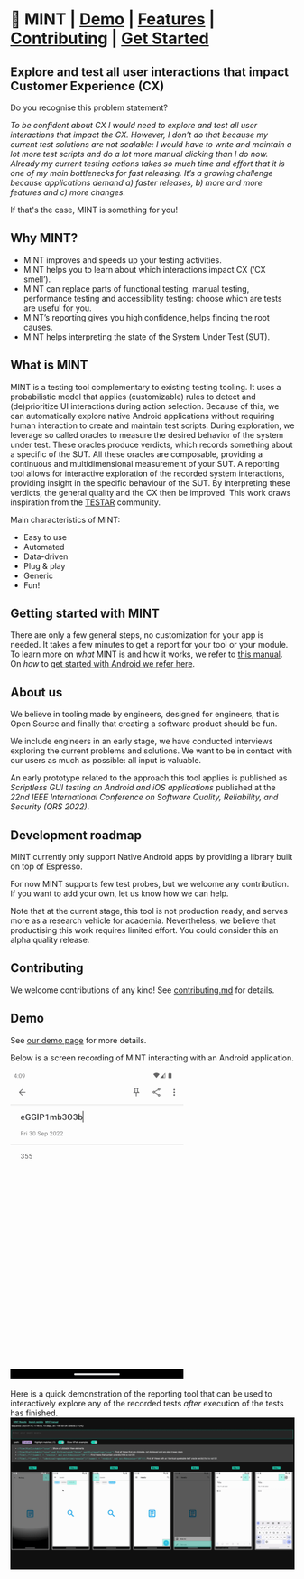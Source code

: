 # 🌿 MINT | [Demo](docs/demo.md) | [Features](docs/manual.md) | [Contributing](docs/contributing.md) | [Get Started](docs/android.md)

## Explore and test all user interactions that impact Customer Experience (CX)
Do you recognise this problem statement?

 _To be confident about CX I would need to explore and test all user interactions that impact the CX. However, I don’t do that because my current test solutions are not scalable: I would have to write and maintain a lot more test scripts and do a lot more manual clicking than I do now. Already my current testing actions takes so much time and effort that it is one of my main bottlenecks for fast releasing.
It’s a growing challenge because applications demand a) faster releases, b) more and more features and c) more changes._

If that's the case, MINT is something for you!

## Why MINT? 
* MINT improves and speeds up your testing activities.
* MINT helps you to learn about which interactions impact CX (‘CX smell’).
* MINT can replace parts of functional testing, manual testing, performance testing and accessibility testing: choose which are tests are useful for you. 
* MINT’s reporting gives you high confidence, helps finding the root causes.  
* MINT helps interpreting the state of the System Under Test (SUT). 

## What is MINT
MINT is a testing tool complementary to existing testing tooling. It uses a probabilistic model that applies (customizable) rules to detect and (de)prioritize UI interactions during action selection. Because of this, we can automatically explore native Android applications without requiring human interaction to create and maintain test scripts. During exploration, we leverage so called oracles to measure the desired behavior of the system under test. These oracles produce verdicts, which records something about a specific of the SUT. All these oracles are composable, providing a continuous and multidimensional measurement of your SUT. A reporting tool allows for interactive exploration of the recorded system interactions, providing insight in the specific behaviour of the SUT. By interpreting these verdicts, the general quality and the CX then be improved. This work draws inspiration from the [TESTAR](https://github.com/TESTARtool/TESTAR_dev) community. 

Main characteristics of MINT:  

* Easy to use 
* Automated
* Data-driven 
* Plug & play 
* Generic 
* Fun! 

## Getting started with MINT
There are only a few general steps, no customization for your app is needed. It takes a few minutes to get a report for your tool or your module. To learn more on _what_ MINT is and how it works, we refer to [this manual](docs/manual.md). On _how_ to [get started with Android we refer here](docs/android.md).

## About us
We believe in tooling made by engineers, designed for engineers, that is Open Source and finally that creating a software product should be fun. 

We include engineers in an early stage, we have conducted interviews exploring the current problems and solutions. We want to be in contact with our users as much as possible: all input is valuable. 

An early prototype related to the approach this tool applies is published as _Scriptless GUI testing on Android and iOS applications_ published at the _22nd IEEE International Conference on Software Quality, Reliability, and Security (QRS 2022)_.

## Development roadmap
MINT currently only support Native Android apps by providing a library built on top of Espresso. 

For now MINT supports few test probes, but we welcome any contribution. If you want to add your own, let us know how we can help. 

Note that at the current stage, this tool is not production ready, and serves more as a research vehicle for academia. Nevertheless, we believe that productising this work requires limited effort. You could consider this an alpha quality release. 

## Contributing
We welcome contributions of any kind! See [contributing.md](docs/contributing.md) for details. 

## Demo
See [our demo page](docs/demo.md) for more details.

Below is a screen recording of MINT interacting with an Android application. 

![MINT executed on our reference android app](docs/img/MINT-0.2.0-notally-02.gif)

Here is a quick demonstration of the reporting tool that can be used to interactively explore any of the recorded tests _after_ execution of the tests has finished. 
![A recording of the MINT reporting tool](docs/img/MINT-0.2.0-notally-report.gif)